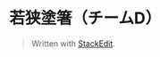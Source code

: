 # 若狭塗箸（チームD）


> Written with [StackEdit](https://stackedit.io/).
<!--stackedit_data:
eyJoaXN0b3J5IjpbODcyNzY0NzMyXX0=
-->